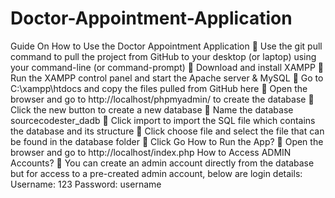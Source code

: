 # Doctor-Appointment-Application
Guide On How to Use the Doctor Appointment Application
	Use the git pull command to pull the project from GitHub to your desktop (or laptop) using your command-line (or command-prompt)
	Download and install XAMPP
	Run the XAMPP control panel and start the Apache server & MySQL
	Go to C:\xampp\htdocs and copy the files pulled from GitHub here
	Open the browser and go to http://localhost/phpmyadmin/ to create the database
	Click the new button to create a new database
	Name the database sourcecodester_dadb
	Click import to import the SQL file which contains the database and its structure
	Click choose file and select the file that can be found in the database folder
	Click Go
How to Run the App?
	Open the browser and go to http://localhost/index.php
How to Access ADMIN Accounts?
	You can create an admin account directly from the database but for access to a pre-created admin account, below are login details:
Username: 123
Password: username

